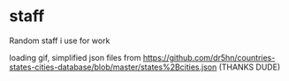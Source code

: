 # staff
Random staff i use for work

loading gif, simplified json files from https://github.com/dr5hn/countries-states-cities-database/blob/master/states%2Bcities.json (THANKS DUDE)
